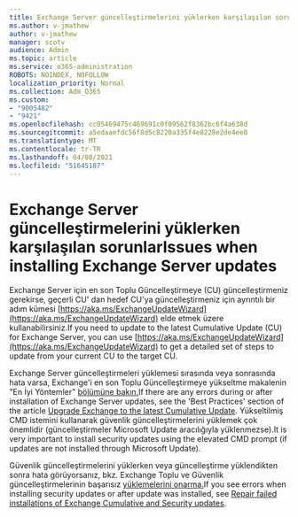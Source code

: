 ```yaml
---
title: Exchange Server güncelleştirmelerini yüklerken karşılaşılan sorunlar
ms.author: v-jmathew
author: v-jmathew
manager: scotv
audience: Admin
ms.topic: article
ms.service: o365-administration
ROBOTS: NOINDEX, NOFOLLOW
localization_priority: Normal
ms.collection: Adm_O365
ms.custom:
- "9005482"
- "9421"
ms.openlocfilehash: cc05469475c469691c0f09562f8362bc6f4a638d
ms.sourcegitcommit: a5edaaefdc56f8d5c8220a335f4e8228e2de4ee0
ms.translationtype: MT
ms.contentlocale: tr-TR
ms.lasthandoff: 04/08/2021
ms.locfileid: "51645187"
---
```

# <a name="issues-when-installing-exchange-server-updates"></a><span data-ttu-id="23f6e-102">Exchange Server güncelleştirmelerini yüklerken karşılaşılan sorunlar</span><span class="sxs-lookup"><span data-stu-id="23f6e-102">Issues when installing Exchange Server updates</span></span>

<span data-ttu-id="23f6e-103">Exchange Server için en son Toplu Güncelleştirmeye (CU) güncelleştirmeniz gerekirse, geçerli CU' dan hedef CU'ya güncelleştirmeniz için ayrıntılı bir adım kümesi [https://aka.ms/ExchangeUpdateWizard](https://aka.ms/ExchangeUpdateWizard) elde etmek üzere kullanabilirsiniz.</span><span class="sxs-lookup"><span data-stu-id="23f6e-103">If you need to update to the latest Cumulative Update (CU) for Exchange Server, you can use [https://aka.ms/ExchangeUpdateWizard](https://aka.ms/ExchangeUpdateWizard) to get a detailed set of steps to update from your current CU to the target CU.</span></span>

<span data-ttu-id="23f6e-104">Exchange Server güncelleştirmeleri yüklemesi sırasında veya sonrasında hata varsa, Exchange'i en son Toplu Güncelleştirmeye yükseltme makalenin "En İyi Yöntemler" [bölümüne bakın.](https://docs.microsoft.com/Exchange/plan-and-deploy/install-cumulative-updates)</span><span class="sxs-lookup"><span data-stu-id="23f6e-104">If there are any errors during or after installation of Exchange Server updates, see the 'Best Practices' section of the article [Upgrade Exchange to the latest Cumulative Update](https://docs.microsoft.com/Exchange/plan-and-deploy/install-cumulative-updates).</span></span> <span data-ttu-id="23f6e-105">Yükseltilmiş CMD istemini kullanarak güvenlik güncelleştirmelerini yüklemek çok önemlidir (güncelleştirmeler Microsoft Update aracılığıyla yüklenmezse).</span><span class="sxs-lookup"><span data-stu-id="23f6e-105">It is very important to install security updates using the elevated CMD prompt (if updates are not installed through Microsoft Update).</span></span>

<span data-ttu-id="23f6e-106">Güvenlik güncelleştirmelerini yüklerken veya güncelleştirme yüklendikten sonra hata görüyorsanız, bkz. Exchange Toplu ve Güvenlik güncelleştirmelerinin başarısız [yüklemelerini onarma.](https://aka.ms/exupdatefaq)</span><span class="sxs-lookup"><span data-stu-id="23f6e-106">If you see errors when installing security updates or after update was installed, see [Repair failed installations of Exchange Cumulative and Security updates](https://aka.ms/exupdatefaq).</span></span>
